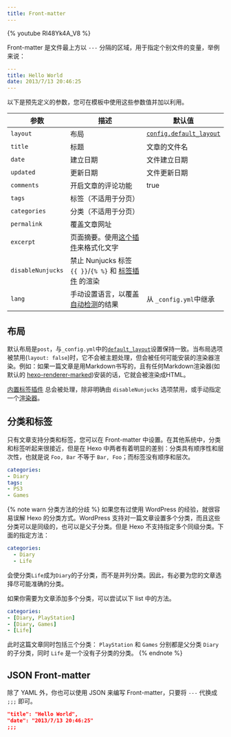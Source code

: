 ```yaml
---
title: Front-matter
---
```


{% youtube Rl48Yk4A_V8 %}

Front-matter 是文件最上方以 `---` 分隔的区域，用于指定个别文件的变量，举例来说：

``` yaml
---
title: Hello World
date: 2013/7/13 20:46:25
---
```

以下是预先定义的参数，您可在模板中使用这些参数值并加以利用。

参数 | 描述 | 默认值
--- | --- | ---
`layout` | 布局 | [`config.default_layout`](/zh-cn/docs/configuration#文章)
`title` | 标题 | 文章的文件名
`date` | 建立日期 | 文件建立日期
`updated` | 更新日期 | 文件更新日期
`comments` | 开启文章的评论功能 | true
`tags` | 标签（不适用于分页） |
`categories` | 分类（不适用于分页）|
`permalink` | 覆盖文章网址 |
`excerpt` | 页面摘要。使用[这个插件](/zh-cn/docs/tag-plugins#文章摘要和截断)来格式化文字 |
`disableNunjucks` | 禁止 Nunjucks 标签 `{{ }}`/`{% %}` 和 [标签插件](/zh-cn/docs/tag-plugins) 的渲染
`lang` | 手动设置语言，以覆盖[自动检测](/zh-cn/docs/internationalization.html#路径)的结果 | 从 `_config.yml`中继承

## 布局

默认布局是`post`，与`_config.yml`中的[`default_layout`](/zh-cn/docs/configuration.html#文章)设置保持一致。当布局选项被禁用(`layout: false`)时，它不会被主题处理，但会被任何可能安装的渲染器渲染。例如：如果一篇文章是用Markdown书写的，且有任何Markdown渲染器(如默认的 [hexo-renderer-marked](https://github.com/hexojs/hexo-renderer-marked))安装的话，它就会被渲染成HTML。

[内置标签插件](/zh-cn/docs/tag-plugins) 总会被处理，除非明确由 `disableNunjucks` 选项禁用，或手动指定一个[渲染器](/zh-cn/api/renderer#Disable-Nunjucks-tags)。

## 分类和标签

只有文章支持分类和标签，您可以在 Front-matter 中设置。在其他系统中，分类和标签听起来很接近，但是在 Hexo 中两者有着明显的差别：分类具有顺序性和层次性，也就是说 `Foo, Bar` 不等于 `Bar, Foo`；而标签没有顺序和层次。

``` yaml
categories:
- Diary
tags:
- PS3
- Games
```

{% note warn 分类方法的分歧 %}
如果您有过使用 WordPress 的经验，就很容易误解 Hexo 的分类方式。WordPress 支持对一篇文章设置多个分类，而且这些分类可以是同级的，也可以是父子分类。但是 Hexo 不支持指定多个同级分类。下面的指定方法：

```yaml
categories:
  - Diary
  - Life
```

会使分类`Life`成为`Diary`的子分类，而不是并列分类。因此，有必要为您的文章选择尽可能准确的分类。

如果你需要为文章添加多个分类，可以尝试以下 list 中的方法。

```yaml
categories:
- [Diary, PlayStation]
- [Diary, Games]
- [Life]
```

此时这篇文章同时包括三个分类： `PlayStation` 和 `Games` 分别都是父分类 `Diary` 的子分类，同时 `Life` 是一个没有子分类的分类。
{% endnote %}

## JSON Front-matter

除了 YAML 外，你也可以使用 JSON 来编写 Front-matter，只要将 `---` 代换成 `;;;` 即可。

``` json
"title": "Hello World",
"date": "2013/7/13 20:46:25"
;;;
```
